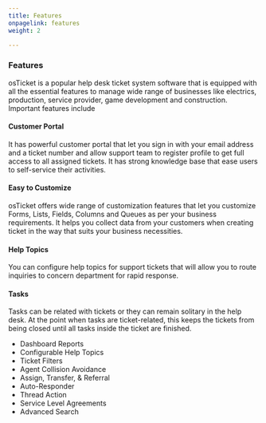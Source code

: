 ```yaml
---
title: Features
onpagelink: features
weight: 2

---
```


### **Features**

osTicket is a popular help desk ticket system software that is equipped with all the essential features to manage wide range of businesses like electrics, production, service provider, game development and construction. Important features include

#### Customer Portal

It has powerful customer portal that let you sign in with your email address and a ticket number and allow support team to register profile to get full access to all assigned tickets. It has strong knowledge base that ease users to self-service their activities.

#### Easy to Customize

osTicket offers wide range of customization features that let you customize Forms, Lists, Fields, Columns and Queues as per your business requirements. It helps you collect data from your customers when creating ticket in the way that suits your business necessities.

#### Help Topics

You can configure help topics for support tickets that will allow you to route inquiries to concern department for rapid response.

#### Tasks

Tasks can be related with tickets or they can remain solitary in the help desk. At the point when tasks are ticket-related, this keeps the tickets from being closed until all tasks inside the ticket are finished.

- Dashboard Reports
- Configurable Help Topics
- Ticket Filters
- Agent Collision Avoidance
- Assign, Transfer, &amp; Referral
- Auto-Responder
- Thread Action
- Service Level Agreements
- Advanced Search
